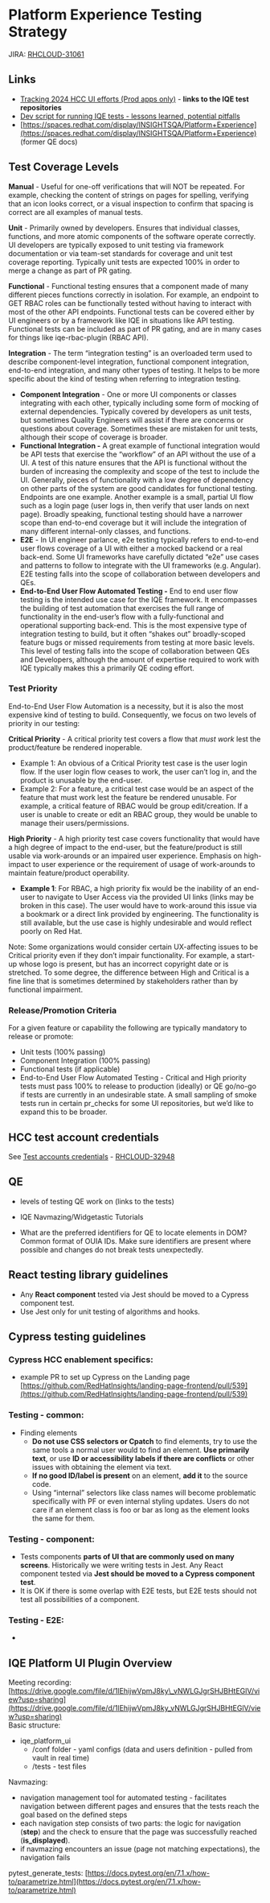 # Platform Experience Testing Strategy

JIRA: [RHCLOUD-31061](https://issues.redhat.com/browse/RHCLOUD-31061)

## Links

- [Tracking 2024 HCC UI efforts (Prod apps only)](https://docs.google.com/spreadsheets/d/10zYgnFTnUUwBhEpeAT1fgGZR-rNytcxrB_T9urZBjkM/edit#gid=0) \- **links to the IQE test repositories**  
- [Dev script for running IQE tests - lessons learned, potential pitfalls](https://docs.google.com/document/d/1E6_S4LT4XgTomlk9dGkNIywdJqzTaP60wlxbPaXNYjw/edit)  
- [https://spaces.redhat.com/display/INSIGHTSQA/Platform+Experience](https://spaces.redhat.com/display/INSIGHTSQA/Platform+Experience) (former QE docs)

## Test Coverage Levels

**Manual** \- Useful for one-off verifications that will NOT be repeated. For example, checking the content of strings on pages for spelling, verifying that an icon looks correct, or a visual inspection to confirm that spacing is correct are all examples of manual tests.

**Unit** \- Primarily owned by developers. Ensures that individual classes, functions, and more atomic components of the software operate correctly. UI developers are typically exposed to unit testing via framework documentation or via team-set standards for coverage and unit test coverage reporting. Typically unit tests are expected 100% in order to merge a change as part of PR gating.

**Functional** \- Functional testing ensures that a component made of many different pieces functions correctly in isolation. For example, an endpoint to GET RBAC roles can be functionally tested without having to interact with most of the other API endpoints. Functional tests can be covered either by UI engineers or by a framework like IQE in situations like API testing. Functional tests can be included as part of PR gating, and are in many cases for things like iqe-rbac-plugin (RBAC API).

**Integration** \- The term “integration testing” is an overloaded term used to describe component-level integration, functional component integration, end-to-end integration, and many other types of testing. It helps to be more specific about the kind of testing when referring to integration testing. 

- **Component Integration** \- One or more UI components or classes integrating with each other, typically including some form of mocking of external dependencies. Typically covered by developers as unit tests, but sometimes Quality Engineers will assist if there are concerns or questions about coverage. Sometimes these are mistaken for unit tests, although their scope of coverage is broader.  
- **Functional Integration \-** A great example of functional integration would be API tests that exercise the “workflow” of an API without the use of a UI. A test of this nature ensures that the API is functional without the burden of increasing the complexity and scope of the test to include the UI. Generally, pieces of functionality with a low degree of dependency on other parts of the system are good candidates for functional testing. Endpoints are one example. Another example is a small, partial UI flow such as a login page (user logs in, then verify that user lands on next page). Broadly speaking, functional testing should have a narrower scope than end-to-end coverage but it will include the integration of many different internal-only classes, and functions.  
- **E2E** \- In UI engineer parlance, e2e testing typically refers to end-to-end user flows coverage of a UI with either a mocked backend or a real back-end. Some UI frameworks have carefully dictated “e2e” use cases and patterns to follow to integrate with the UI frameworks (e.g. Angular). E2E testing falls into the scope of collaboration between developers and QEs.  
- **End-to-End User Flow Automated Testing \-** End to end user flow testing is the intended use case for the IQE framework. It encompasses the building of test automation that exercises the full range of functionality in the end-user’s flow with a fully-functional and operational supporting back-end. This is the most expensive type of integration testing to build, but it often “shakes out” broadly-scoped feature bugs or missed requirements from testing at more basic levels. This level of testing falls into the scope of collaboration between QEs and Developers, although the amount of expertise required to work with IQE typically makes this a primarily QE coding effort.

### Test Priority

End-to-End User Flow Automation is a necessity, but it is also the most expensive kind of testing to build. Consequently, we focus on two levels of priority in our testing:

**Critical Priority** \- A critical priority test covers a flow that *must work* lest the product/feature be rendered inoperable. 

* Example 1: An obvious of a Critical Priority test case is the user login flow. If the user login flow ceases to work, the user can’t log in, and the product is unusable by the end-user.   
* Example 2: For a feature, a critical test case would be an aspect of the feature that must work lest the feature be rendered unusable. For example, a critical feature of RBAC would be group edit/creation. If a user is unable to create or edit  an RBAC group, they would be unable to manage their users/permissions.

**High Priority** \- A high priority test case covers functionality that would have a high degree of impact to the end-user, but the feature/product is still usable via work-arounds or an impaired user experience. Emphasis on high-impact to user experience or the requirement of usage of work-arounds to maintain feature/product operability. 

* **Example 1**: For RBAC, a high priority fix would be the inability of an end-user to navigate to User Access via the provided UI links (links may be broken in this case). The user would have to work-around this issue via a bookmark or a direct link provided by engineering. The functionality is still available, but the use case is highly undesirable and would reflect poorly on Red Hat.

Note: Some organizations would consider certain UX-affecting issues to be Critical priority even if they don’t impair functionality. For example, a start-up whose logo is present, but has an incorrect copyright date or is stretched. To some degree, the difference between High and Critical is a fine line that is sometimes determined by stakeholders rather than by functional impairment.

### Release/Promotion Criteria

For a given feature or capability the following are typically mandatory to release or promote:

* Unit tests (100% passing)  
* Component Integration (100% passing)  
* Functional tests (if applicable)  
* End-to-End User Flow Automated Testing \- Critical and High priority tests must pass 100% to release to production (ideally) or QE go/no-go if tests are currently in an undesirable state. A small sampling of smoke tests run in certain pr\_checks for some UI repositories, but we’d like to expand this to be broader.

## HCC test account credentials

See [Test accounts credentials](https://docs.google.com/document/d/1-TYlSBHzfuPY-77hvMmP0zOXpDCfunLbD5xixUetv1g/edit?usp=sharing) \- [RHCLOUD-32948](https://issues.redhat.com/browse/RHCLOUD-32948)

## QE

- levels of testing QE work on (links to the tests)  
- IQE Navmazing/Widgetastic Tutorials  
    
- What are the preferred identifiers for QE to locate elements in DOM? Common format of OUIA IDs. Make sure identifiers are present where possible and changes do not break tests unexpectedly.

## 

## **React testing library guidelines**

* Any **React component** tested via Jest should be moved to a Cypress component test.   
* Use Jest only for unit testing of algorithms and hooks.

## **Cypress testing guidelines**

### Cypress HCC enablement specifics:

* example PR to set up Cypress on the Landing page [https://github.com/RedHatInsights/landing-page-frontend/pull/539](https://github.com/RedHatInsights/landing-page-frontend/pull/539) 

### Testing \- common:

* Finding elements  
  * **Do not use CSS selectors or Cpatch** to find elements, try to use the same tools a normal user would to find an element. **Use primarily text**, or use **ID or accessibility labels if there are conflicts** or other issues with obtaining the element via text.  
  * **If no good ID/label is present** on an element, **add it** to the source code.  
  * Using “internal” selectors like class names will become problematic specifically with PF or even internal styling updates. Users do not care if an element class is foo or bar as long as the element looks the same for them.

 

### Testing \- component:

* Tests components **parts of UI that are commonly used on many screens**. Historically we were writing tests in Jest. Any React component tested via **Jest should be moved to a Cypress component test**.   
* It is OK if there is some overlap with E2E tests, but E2E tests should not test all possibilities of a component.

### Testing \- E2E:

* 

## 

## **IQE Platform UI Plugin Overview**

Meeting recording: [https://drive.google.com/file/d/1lEhijwVpmJ8ky\_vNWLGJgrSHJBHtEGlV/view?usp=sharing](https://drive.google.com/file/d/1lEhijwVpmJ8ky_vNWLGJgrSHJBHtEGlV/view?usp=sharing)  
Basic structure:

- iqe\_platform\_ui  
  - /conf folder \- yaml configs (data and users definition \- pulled from vault in real time)  
  - /tests \- test files

Navmazing: 

- navigation management tool for automated testing \- facilitates navigation between different pages and ensures that the tests reach the goal based on the defined steps  
- each navigation step consists of two parts: the logic for navigation (**step**) and the check to ensure that the page was successfully reached (**is\_displayed**).   
- if navmazing encounters an issue (page not matching expectations), the navigation fails

pytest\_generate\_tests: [https://docs.pytest.org/en/7.1.x/how-to/parametrize.html](https://docs.pytest.org/en/7.1.x/how-to/parametrize.html)

